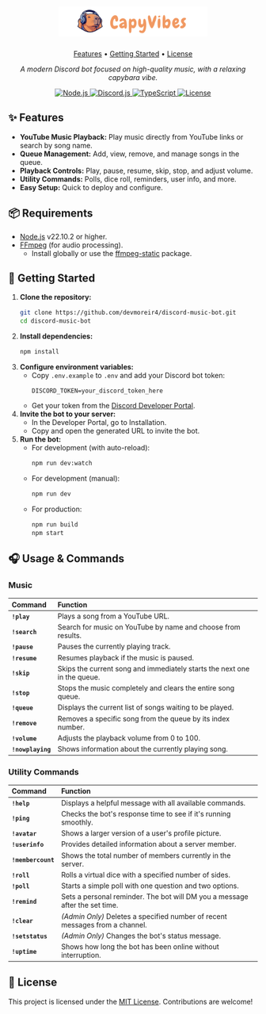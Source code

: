 <h1 align="center">
    <a href="https://github.com/devmoreir4/discord-music-bot">
      <img src="./.github/capyvibes-gh-logo.svg" alt="CapyVibes Logo" width="300">
    </a>
</h1>

<p align="center">
  <a href="#features">Features</a> •
  <a href="#getting-started">Getting Started</a> •
  <a href="#license">License</a>
</p>

<p align="center">
  <i align="center">A modern Discord bot focused on high-quality music, with a relaxing capybara vibe.</i>
</p>

<p align="center">
  <a href="https://nodejs.org/">
    <img src="https://img.shields.io/badge/Node.js-22.10.2+-green?style=flat-square&logo=node.js" alt="Node.js">
  </a>
  <a href="https://discord.js.org/">
    <img src="https://img.shields.io/badge/Discord.js-14.17.3+-blue?style=flat-square&logo=discord" alt="Discord.js">
  </a>
  <a href="https://www.typescriptlang.org/">
    <img src="https://img.shields.io/badge/TypeScript-5.7.2+-blue?style=flat-square&logo=typescript" alt="TypeScript">
  </a>
  <a href="LICENSE">
    <img src="https://img.shields.io/badge/License-MIT-yellow?style=flat-square" alt="License">
  </a>
</p>


<h2 id="features">✨ Features</h2>
<ul>
  <li><strong>YouTube Music Playback:</strong> Play music directly from YouTube links or search by song name.</li>
  <li><strong>Queue Management:</strong> Add, view, remove, and manage songs in the queue.</li>
  <li><strong>Playback Controls:</strong> Play, pause, resume, skip, stop, and adjust volume.</li>
  <li><strong>Utility Commands:</strong> Polls, dice roll, reminders, user info, and more.</li>
  <li><strong>Easy Setup:</strong> Quick to deploy and configure.</li>
</ul>


<h2>📦 Requirements</h2>
<ul>
  <li><a href="https://nodejs.org/">Node.js</a> v22.10.2 or higher.</li>
  <li>
    <a href="https://ffmpeg.org/">FFmpeg</a> (for audio processing).
    <ul>
      <li>Install globally or use the <a href="https://www.npmjs.com/package/ffmpeg-static">ffmpeg-static</a> package.</li>
    </ul>
  </li>
</ul>


<h2 id="getting-started">🚀 Getting Started</h2>

1.  **Clone the repository:**
    ```bash
    git clone https://github.com/devmoreir4/discord-music-bot.git
    cd discord-music-bot
    ```
2.  **Install dependencies:**
    ```bash
    npm install
    ```
3.  **Configure environment variables:**
    -   Copy `.env.example` to `.env` and add your Discord bot token:
        ```env
        DISCORD_TOKEN=your_discord_token_here
        ```
    -   Get your token from the [Discord Developer Portal](https://discord.com/developers/applications).
4.  **Invite the bot to your server:**
    -   In the Developer Portal, go to Installation.
    -   Copy and open the generated URL to invite the bot.
5.  **Run the bot:**
    -   For development (with auto-reload):
        ```bash
        npm run dev:watch
        ```
    -   For development (manual):
        ```bash
        npm run dev
        ```
    -   For production:
        ```bash
        npm run build
        npm start
        ```


<h2>🎧 Usage & Commands</h2>
<h3>Music</h3>

| Command | Function |
| :--- | :--- |
| **`!play`** | Plays a song from a YouTube URL. |
| **`!search`** | Search for music on YouTube by name and choose from results. |
| **`!pause`** | Pauses the currently playing track. |
| **`!resume`**| Resumes playback if the music is paused. |
| **`!skip`** | Skips the current song and immediately starts the next one in the queue. |
| **`!stop`** | Stops the music completely and clears the entire song queue. |
| **`!queue`** | Displays the current list of songs waiting to be played. |
| **`!remove`**| Removes a specific song from the queue by its index number. |
| **`!volume`**| Adjusts the playback volume from 0 to 100. |
| **`!nowplaying`**| Shows information about the currently playing song. |

<h3>Utility Commands</h3>

| Command | Function |
| :--- | :--- |
| **`!help`** | Displays a helpful message with all available commands. |
| **`!ping`** | Checks the bot's response time to see if it's running smoothly. |
| **`!avatar`**| Shows a larger version of a user's profile picture. |
| **`!userinfo`**| Provides detailed information about a server member. |
| **`!membercount`**| Shows the total number of members currently in the server. |
| **`!roll`** | Rolls a virtual dice with a specified number of sides. |
| **`!poll`** | Starts a simple poll with one question and two options. |
| **`!remind`**| Sets a personal reminder. The bot will DM you a message after the set time. |
| **`!clear`** | *(Admin Only)* Deletes a specified number of recent messages from a channel. |
| **`!setstatus`**| *(Admin Only)* Changes the bot's status message. |
| **`!uptime`** | Shows how long the bot has been online without interruption. |


<h2 id="license">📄 License</h2>

This project is licensed under the [MIT License](LICENSE). Contributions are welcome!
